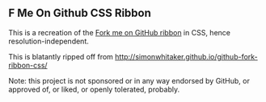 ## F Me On Github CSS Ribbon

This is a recreation of the [Fork me on GitHub ribbon](https://github.com/blog/273-github-ribbons)
in CSS, hence resolution-independent.

This is blatantly ripped off from <http://simonwhitaker.github.io/github-fork-ribbon-css/>

Note: this project is not sponsored or in any way endorsed by GitHub, or approved of, or liked, or openly tolerated, probably.

